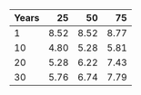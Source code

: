 | Years |   25 |   50 |   75 |
|-------|-----:|-----:|-----:|
| 1     | 8.52 | 8.52 | 8.77 |
| 10    | 4.80 | 5.28 | 5.81 |
| 20    | 5.28 | 6.22 | 7.43 |
| 30    | 5.76 | 6.74 | 7.79 |
